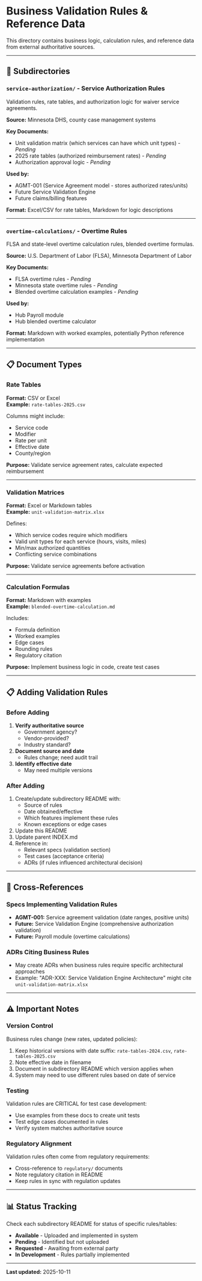 # Business Validation Rules & Reference Data

This directory contains business logic, calculation rules, and reference data from external authoritative sources.

---

## 📁 Subdirectories

### `service-authorization/` - Service Authorization Rules
Validation rules, rate tables, and authorization logic for waiver service agreements.

**Source:** Minnesota DHS, county case management systems

**Key Documents:**
- Unit validation matrix (which services can have which unit types) - *Pending*
- 2025 rate tables (authorized reimbursement rates) - *Pending*
- Authorization approval logic - *Pending*

**Used by:**
- AGMT-001 (Service Agreement model - stores authorized rates/units)
- Future Service Validation Engine
- Future claims/billing features

**Format:** Excel/CSV for rate tables, Markdown for logic descriptions

---

### `overtime-calculations/` - Overtime Rules
FLSA and state-level overtime calculation rules, blended overtime formulas.

**Source:** U.S. Department of Labor (FLSA), Minnesota Department of Labor

**Key Documents:**
- FLSA overtime rules - *Pending*
- Minnesota state overtime rules - *Pending*
- Blended overtime calculation examples - *Pending*

**Used by:**
- Hub Payroll module
- Hub blended overtime calculator

**Format:** Markdown with worked examples, potentially Python reference implementation

---

## 📋 Document Types

### Rate Tables
**Format:** CSV or Excel  
**Example:** `rate-tables-2025.csv`

Columns might include:
- Service code
- Modifier
- Rate per unit
- Effective date
- County/region

**Purpose:** Validate service agreement rates, calculate expected reimbursement

---

### Validation Matrices
**Format:** Excel or Markdown tables  
**Example:** `unit-validation-matrix.xlsx`

Defines:
- Which service codes require which modifiers
- Valid unit types for each service (hours, visits, miles)
- Min/max authorized quantities
- Conflicting service combinations

**Purpose:** Validate service agreements before activation

---

### Calculation Formulas
**Format:** Markdown with examples  
**Example:** `blended-overtime-calculation.md`

Includes:
- Formula definition
- Worked examples
- Edge cases
- Rounding rules
- Regulatory citation

**Purpose:** Implement business logic in code, create test cases

---

## 📋 Adding Validation Rules

### Before Adding
1. **Verify authoritative source**
   - Government agency?
   - Vendor-provided?
   - Industry standard?
2. **Document source and date**
   - Rules change; need audit trail
3. **Identify effective date**
   - May need multiple versions

### After Adding
1. Create/update subdirectory README with:
   - Source of rules
   - Date obtained/effective
   - Which features implement these rules
   - Known exceptions or edge cases
2. Update this README
3. Update parent INDEX.md
4. Reference in:
   - Relevant specs (validation section)
   - Test cases (acceptance criteria)
   - ADRs (if rules influenced architectural decision)

---

## 🔗 Cross-References

### Specs Implementing Validation Rules
- **AGMT-001:** Service agreement validation (date ranges, positive units)
- **Future:** Service Validation Engine (comprehensive authorization validation)
- **Future:** Payroll module (overtime calculations)

### ADRs Citing Business Rules
- May create ADRs when business rules require specific architectural approaches
- Example: "ADR-XXX: Service Validation Engine Architecture" might cite `unit-validation-matrix.xlsx`

---

## ⚠️ Important Notes

### Version Control
Business rules change (new rates, updated policies):
1. Keep historical versions with date suffix: `rate-tables-2024.csv`, `rate-tables-2025.csv`
2. Note effective date in filename
3. Document in subdirectory README which version applies when
4. System may need to use different rules based on date of service

### Testing
Validation rules are CRITICAL for test case development:
- Use examples from these docs to create unit tests
- Test edge cases documented in rules
- Verify system matches authoritative source

### Regulatory Alignment
Validation rules often come from regulatory requirements:
- Cross-reference to `regulatory/` documents
- Note regulatory citation in README
- Keep rules in sync with regulation updates

---

## 📊 Status Tracking

Check each subdirectory README for status of specific rules/tables:
- **Available** - Uploaded and implemented in system
- **Pending** - Identified but not uploaded
- **Requested** - Awaiting from external party
- **In Development** - Rules partially implemented

---

**Last updated:** 2025-10-11

